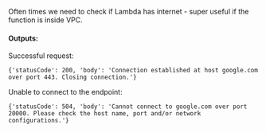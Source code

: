 Often times we need to check if Lambda has internet - super useful if the function is inside VPC.

#### Outputs:

Successful request:

``` {'statusCode': 200, 'body': 'Connection established at host google.com over port 443. Closing connection.'} ```

Unable to connect to the endpoint:

``` {'statusCode': 504, 'body': 'Cannot connect to google.com over port 20000. Please check the host name, port and/or network configurations.'} ```

